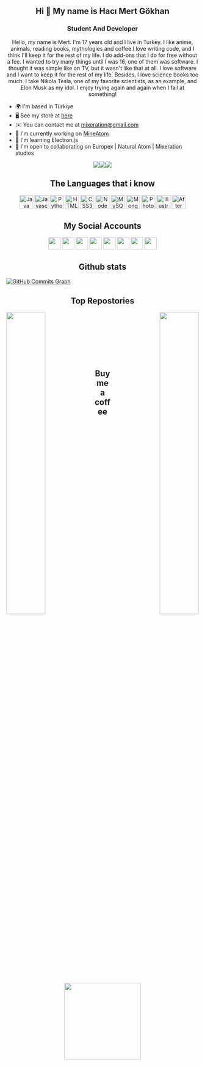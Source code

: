 <h2 align="center">Hi 👋 My name is Hacı Mert Gökhan</h2>
<h3 align="center">Student And Developer</h3>

<p align="center">Hello, my name is Mert. I'm 17 years old and I live in Turkey. I like anime, animals, reading books, mythologies and coffee.I l​ove writing code, and I think I'll keep it for the rest of my life. I do add-ons that I do for free without a fee. I wanted to try many things until I was 16, one of them was software. I thought it was simple like on TV, but it wasn't like that at all. I love software and I want to keep it for the rest of my life. Besides, I love science books too much. I take Nikola Tesla, one of my favorite scientists, as an example, and Elon Musk as my idol. I enjoy trying again and again when I fail at something!</p>

* 🌍  I'm based in Türkiye
* 🖥️  See my store at [here](http://europex.store/)
* ✉️  You can contact me at [mixeration@gmail.com](mailto:mixeration@gmail.com)
* 🚀  I'm currently working on [MineAtom](http://europex.com)
* 🧠  I'm learning Electron.js
* 🤝  I'm open to collaborating on Europex | Natural Atom | Mixeration studios

<p align="center"><a href="https://www.twitter.com/m1xeration" target="_blank" rel="noreferrer"><img
src="https://img.shields.io/twitter/follow/m1xeration?logo=twitter&style=for-the-badge&color=0891b2&labelColor=1c1917"
/></a><a href="https://www.github.com/mixeration" target="_blank" rel="noreferrer"><img
src="https://img.shields.io/github/followers/mixeration?logo=github&style=for-the-badge&color=0891b2&labelColor=1c1917" /></a><a href="https://www.twitch.tv/mixeration" target="_blank" rel="noreferrer"><img
src="https://img.shields.io/twitch/status/mixeration?logo=twitchsx&style=for-the-badge&color=0891b2&labelColor=1c1917&label=TWITCH+STATUS" /></a></p>

<h2 align="center">The Languages that i know</h2>

<p align="center">
<a href="https://www.oracle.com/java/" target="_blank" rel="noreferrer"><img src="https://raw.githubusercontent.com/danielcranney/readme-generator/main/public/icons/skills/java-colored.svg" width="36" height="36" alt="Java" /></a>
<a href="https://developer.mozilla.org/en-US/docs/Web/JavaScript" target="_blank" rel="noreferrer"><img src="https://raw.githubusercontent.com/danielcranney/readme-generator/main/public/icons/skills/javascript-colored.svg" width="36" height="36" alt="Javascript" /></a>
<a href="https://www.python.org/" target="_blank" rel="noreferrer"><img src="https://raw.githubusercontent.com/danielcranney/readme-generator/main/public/icons/skills/python-colored.svg" width="36" height="36" alt="Python" /></a>
<a href="https://developer.mozilla.org/en-US/docs/Glossary/HTML5" target="_blank" rel="noreferrer"><img src="https://raw.githubusercontent.com/danielcranney/readme-generator/main/public/icons/skills/html5-colored.svg" width="36" height="36" alt="HTML5" /></a>
<a href="https://www.w3.org/TR/CSS/#css" target="_blank" rel="noreferrer"><img src="https://raw.githubusercontent.com/danielcranney/readme-generator/main/public/icons/skills/css3-colored.svg" width="36" height="36" alt="CSS3" /></a>
<a href="https://nodejs.org/en/" target="_blank" rel="noreferrer"><img src="https://raw.githubusercontent.com/danielcranney/readme-generator/main/public/icons/skills/nodejs-colored.svg" width="36" height="36" alt="NodeJS" /></a>
<a href="https://www.mysql.com/" target="_blank" rel="noreferrer"><img src="https://raw.githubusercontent.com/danielcranney/readme-generator/main/public/icons/skills/mysql-colored.svg" width="36" height="36" alt="MySQL" /></a>
<a href="https://www.mongodb.com/" target="_blank" rel="noreferrer"><img src="https://raw.githubusercontent.com/danielcranney/readme-generator/main/public/icons/skills/mongodb-colored.svg" width="36" height="36" alt="MongoDB" /></a>
<a href="https://www.adobe.com/uk/products/photoshop.html" target="_blank" rel="noreferrer"><img src="https://raw.githubusercontent.com/danielcranney/readme-generator/main/public/icons/skills/photoshop-colored-dark.svg" width="36" height="36" alt="Photoshop" /></a>
<a href="adobe.com/uk/products/illustrator.html" target="_blank" rel="noreferrer"><img src="https://raw.githubusercontent.com/danielcranney/readme-generator/main/public/icons/skills/illustrator-colored-dark.svg" width="36" height="36" alt="Illustrator" /></a>
<a href="https://www.adobe.com/uk/products/aftereffects.html" target="_blank" rel="noreferrer"><img src="https://raw.githubusercontent.com/danielcranney/readme-generator/main/public/icons/skills/aftereffects-colored-dark.svg" width="36" height="36" alt="After Effects" /></a>
</p>

<h2 align="center">My Social Accounts</h2>

<p align="center"> <a href="https://www.dev.to/mixeration" target="_blank" rel="noreferrer"><img src="https://raw.githubusercontent.com/danielcranney/readme-generator/main/public/icons/socials/devdotto-dark.svg" width="32" height="32" /></a> <a href="https://discord.com/users/mixeration#5118" target="_blank" rel="noreferrer"><img src="https://raw.githubusercontent.com/danielcranney/readme-generator/main/public/icons/socials/discord.svg" width="32" height="32" /></a> <a href="https://www.github.com/mixeration" target="_blank" rel="noreferrer"><img src="https://raw.githubusercontent.com/danielcranney/readme-generator/main/public/icons/socials/github-dark.svg" width="32" height="32" /></a> <a href="http://www.instagram.com/mertgokhan.java" target="_blank" rel="noreferrer"><img src="https://raw.githubusercontent.com/danielcranney/readme-generator/main/public/icons/socials/instagram.svg" width="32" height="32" /></a> <a href="http://www.medium.com/@mixeration" target="_blank" rel="noreferrer"><img src="https://raw.githubusercontent.com/danielcranney/readme-generator/main/public/icons/socials/medium-dark.svg" width="32" height="32" /></a> <a href="https://www.twitter.com/m1xeration" target="_blank" rel="noreferrer"><img src="https://raw.githubusercontent.com/danielcranney/readme-generator/main/public/icons/socials/twitter.svg" width="32" height="32" /></a> <a href="https://www.youtube.com/c/Mert Gökhan" target="_blank" rel="noreferrer"><img src="https://raw.githubusercontent.com/danielcranney/readme-generator/main/public/icons/socials/youtube.svg" width="32" height="32" /></a> <a href="https://www.twitch.tv/mixeration" target="_blank" rel="noreferrer"><img src="https://raw.githubusercontent.com/danielcranney/readme-generator/main/public/icons/socials/twitch.svg" width="32" height="32" /></a></p>

<h2 align="center">Github stats</h2>

<a href="http://www.github.com/mixeration"><img src="https://activity-graph.herokuapp.com/graph?username=mixeration&bg_color=1c1917&color=ffffff&line=0891b2&point=ffffff&area_color=1c1917&area=true&hide_border=true&custom_title=GitHub%20Commits%20Graph" alt="GitHub Commits Graph" /></a>


<h2 align="center">Top Repostories</h2>

<div width="100%" align="center"><a href="https://github.com/mixeration/ExtraWall" align="left"><img align="left" width="45%" src="https://github-readme-stats.vercel.app/api/pin/?username=mixeration&repo=ExtraWall&title_color=0891b2&text_color=ffffff&icon_color=0891b2&bg_color=1c1917&hide_border=true&locale=en" /></a><a href="https://github.com/mixeration/mixeration.github.io" align="right"><img align="right" width="45%" src="https://github-readme-stats.vercel.app/api/pin/?username=mixeration&repo=mixeration.github.io&title_color=0891b2&text_color=ffffff&icon_color=0891b2&bg_color=1c1917&hide_border=true&locale=en" /></a></div><br /><br /><br /><br /><br /><br /><br />

<h2 align="center">Buy me a coffee</h2>

<p align="center"><a href="https://www.buymeacoffee.com/mixeration"><img src="https://cdn.buymeacoffee.com/buttons/v2/default-yellow.png" width="200" /></a></p>
